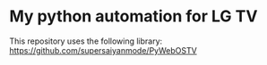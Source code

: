 # My python automation for LG TV
This repository uses the following library:
https://github.com/supersaiyanmode/PyWebOSTV

